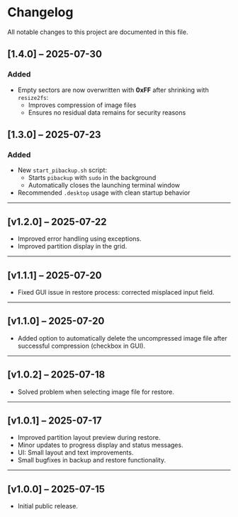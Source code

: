 # Changelog

All notable changes to this project are documented in this file.

## [1.4.0] – 2025-07-30
### Added
- Empty sectors are now overwritten with **0xFF** after shrinking with `resize2fs`:
  - Improves compression of image files
  - Ensures no residual data remains for security reasons

## [1.3.0] – 2025-07-23
### Added
- New `start_pibackup.sh` script:
  - Starts `pibackup` with `sudo` in the background
  - Automatically closes the launching terminal window
- Recommended `.desktop` usage with clean startup behavior
---
## [v1.2.0] – 2025-07-22
- Improved error handling using exceptions.
- Improved partition display in the grid.
---
## [v1.1.1] – 2025-07-20
- Fixed GUI issue in restore process: corrected misplaced input field.
---
## [v1.1.0] – 2025-07-20
- Added option to automatically delete the uncompressed image file after successful compression (checkbox in GUI).
---

## [v1.0.2] – 2025-07-18
- Solved problem when selecting image file for restore.
---

## [v1.0.1] – 2025-07-17
- Improved partition layout preview during restore.
- Minor updates to progress display and status messages.
- UI: Small layout and text improvements.
- Small bugfixes in backup and restore functionality.
---

## [v1.0.0] – 2025-07-15
- Initial public release.
